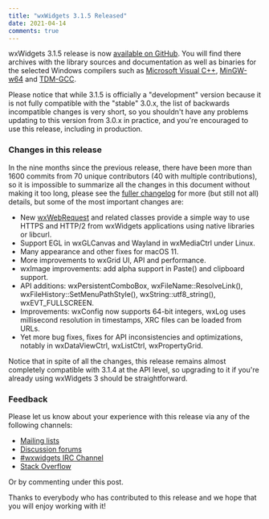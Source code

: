 ```yaml
---
title: "wxWidgets 3.1.5 Released"
date: 2021-04-14
comments: true
---
```


wxWidgets 3.1.5 release is now
[available on GitHub](https://github.com/wxWidgets/wxWidgets/releases/tag/v3.1.5).
You will find there archives with the library sources and documentation as
well as binaries for the selected Windows compilers such as [Microsoft Visual
C++](https://visualstudio.microsoft.com/), [MinGW-w64](https://mingw-w64.org/)
and [TDM-GCC](https://jmeubank.github.io/tdm-gcc/).

Please notice that while 3.1.5 is officially a "development" version because
it is not fully compatible with the "stable" 3.0.x, the list of backwards
incompatible changes is very short, so you shouldn't have any problems
updating to this version from 3.0.x in practice, and you're encouraged to use
this release, including in production.

### Changes in this release

In the nine months since the previous release, there have been more than 1600
commits from 70 unique contributors (40 with multiple contributions), so it is
impossible to summarize all the changes in this document without making it too
long, please see the [fuller changelog][1] for more (but still not all)
details, but some of the most important changes are:

[1]: https://raw.githubusercontent.com/wxWidgets/wxWidgets/v3.1.5/docs/changes.txt

- New [wxWebRequest][2] and related classes provide a simple way to use HTTPS
  and HTTP/2 from wxWidgets applications using native libraries or libcurl.
- Support EGL in wxGLCanvas and Wayland in wxMediaCtrl under Linux.
- Many appearance and other fixes for macOS 11.
- More improvements to wxGrid UI, API and performance.
- wxImage improvements: add alpha support in Paste() and clipboard support.
- API additions: wxPersistentComboBox, wxFileName::ResolveLink(),
  wxFileHistory::SetMenuPathStyle(), wxString::utf8_string(), wxEVT_FULLSCREEN.
- Improvements: wxConfig now supports 64-bit integers, wxLog uses millisecond
  resolution in timestamps, XRC files can be loaded from URLs.
- Yet more bug fixes, fixes for API inconsistencies and optimizations, notably
  in wxDataViewCtrl, wxListCtrl, wxPropertyGrid.

[2]: https://docs.wxwidgets.org/3.1.5/classwx_web_request.html

Notice that in spite of all the changes, this release remains almost completely
compatible with 3.1.4 at the API level, so upgrading to it if you're already
using wxWidgets 3 should be straightforward.


### Feedback

Please let us know about your experience with this release via any of the
following channels:

* [Mailing lists](https://www.wxwidgets.org/support/mailing-lists/)
* [Discussion forums](https://forums.wxwidgets.org/)
* [#wxwidgets IRC Channel](https://www.wxwidgets.org/support/irc/)
* [Stack Overflow](https://stackoverflow.com/questions/tagged/wxwidgets)

Or by commenting under this post.

Thanks to everybody who has contributed to this release and we hope that you
will enjoy working with it!
